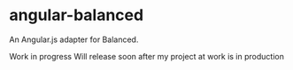 angular-balanced
================

An Angular.js adapter for Balanced.


Work in progress
Will release soon after my project at work is in production
